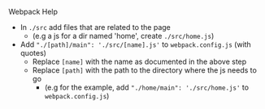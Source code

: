 Webpack Help
- In `./src` add files that are related to the page
    - (e.g a js for a dir named 'home', create `./src/home.js`)
- Add `"./[path]/main": './src/[name].js'` to `webpack.config.js` (with quotes)
    - Replace `[name]` with the name as documented in the above step
    - Replace `[path]` with the path to the directory where the js needs to go
        - (e.g for the example, add `"./home/main": './src/home.js'` to `webpack.config.js`)